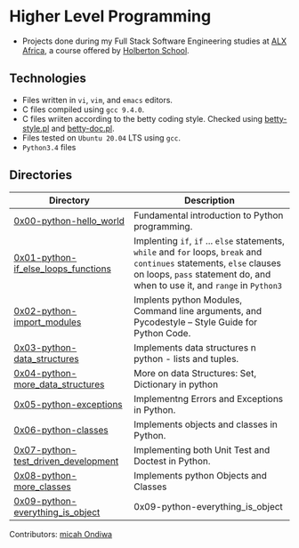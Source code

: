 # Higher Level Programming

- Projects done during my Full Stack Software Engineering studies at [ALX Africa](https://www.alxafrica.com/software-engineering-2022/), a course offered by [Holberton School](https://www.holbertonschool.com/).

## Technologies

- Files written in ```vi```, ```vim```, and ```emacs``` editors. 
- C files compiled using ```gcc 9.4.0```.
- C files wriiten according to the betty coding style. Checked using [betty-style.pl](https://github.com/holbertonschool/Betty/blob/master/betty-style.pl) and [betty-doc.pl](https://github.com/holbertonschool/Betty/blob/master/betty-doc.pl).
- Files tested on ```Ubuntu 20.04``` LTS using ```gcc```.
- ```Python3.4``` files 

## Directories 

| Directory  | Description |
| ---  | --- |
|[0x00-python-hello_world](0x00-python-hello_world) |Fundamental introduction to Python programming.|
|[0x01-python-if_else_loops_functions](0x01-python-if_else_loops_functions)|Implenting ```if```, ```if``` ... ```else``` statements, ```while``` and ```for``` loops, ```break``` and ```continues``` statements, ```else```  clauses on loops, ```pass``` statement do, and when to use it, and ```range``` in ```Python3```|
|[0x02-python-import_modules](0x02-python-import_modules)|Implents python Modules, Command line arguments, and Pycodestyle – Style Guide for Python Code.|
|[0x03-python-data_structures](0x03-python-data_structures)|Implements data structures n python - lists and tuples.|
|[0x04-python-more_data_structures](0x04-python-more_data_structures)| More on data Structures: Set, Dictionary in python|
|[0x05-python-exceptions](0x05-python-exceptions)|Implementng Errors and Exceptions in Python.|
|[0x06-python-classes](0x06-python-classes)|Implements objects and classes in Python.|
|[0x07-python-test_driven_development](0x07-python-test_driven_development)|Implementing both Unit Test and Doctest in Python.
|[0x08-python-more_classes](0x08-python-more_classes)|Implements python Objects and Classes|
|[0x09-python-everything_is_object](0x09-python-everything_is_object)|0x09-python-everything_is_object|

Contributors: [micah Ondiwa](github.com/micahondiwa)
